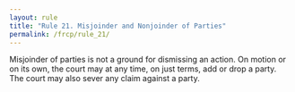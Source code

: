 ```yaml
---
layout: rule
title: "Rule 21. Misjoinder and Nonjoinder of Parties"
permalink: /frcp/rule_21/
---
```


Misjoinder of parties is not a ground for dismissing an action. On motion or on its own, the court may at any time, on just terms, add or drop a party. The court may also sever any claim against a party.